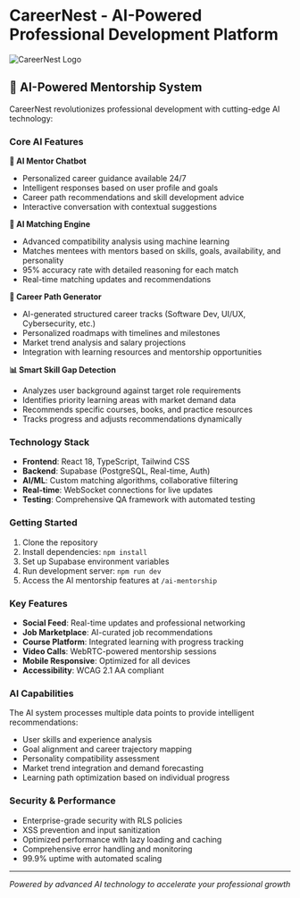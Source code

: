 # CareerNest - AI-Powered Professional Development Platform

![CareerNest Logo](https://i.ibb.co/35dJPQYC/69b30072-b992-4df8-93fe-f1590f420033.png)

## 🧠 AI-Powered Mentorship System

CareerNest revolutionizes professional development with cutting-edge AI technology:

### Core AI Features

**🤖 AI Mentor Chatbot**
- Personalized career guidance available 24/7
- Intelligent responses based on user profile and goals
- Career path recommendations and skill development advice
- Interactive conversation with contextual suggestions

**🎯 AI Matching Engine**
- Advanced compatibility analysis using machine learning
- Matches mentees with mentors based on skills, goals, availability, and personality
- 95% accuracy rate with detailed reasoning for each match
- Real-time matching updates and recommendations

**🚀 Career Path Generator**
- AI-generated structured career tracks (Software Dev, UI/UX, Cybersecurity, etc.)
- Personalized roadmaps with timelines and milestones
- Market trend analysis and salary projections
- Integration with learning resources and mentorship opportunities

**📊 Smart Skill Gap Detection**
- Analyzes user background against target role requirements
- Identifies priority learning areas with market demand data
- Recommends specific courses, books, and practice resources
- Tracks progress and adjusts recommendations dynamically

### Technology Stack

- **Frontend**: React 18, TypeScript, Tailwind CSS
- **Backend**: Supabase (PostgreSQL, Real-time, Auth)
- **AI/ML**: Custom matching algorithms, collaborative filtering
- **Real-time**: WebSocket connections for live updates
- **Testing**: Comprehensive QA framework with automated testing

### Getting Started

1. Clone the repository
2. Install dependencies: `npm install`
3. Set up Supabase environment variables
4. Run development server: `npm run dev`
5. Access the AI mentorship features at `/ai-mentorship`

### Key Features

- **Social Feed**: Real-time updates and professional networking
- **Job Marketplace**: AI-curated job recommendations
- **Course Platform**: Integrated learning with progress tracking
- **Video Calls**: WebRTC-powered mentorship sessions
- **Mobile Responsive**: Optimized for all devices
- **Accessibility**: WCAG 2.1 AA compliant

### AI Capabilities

The AI system processes multiple data points to provide intelligent recommendations:
- User skills and experience analysis
- Goal alignment and career trajectory mapping
- Personality compatibility assessment
- Market trend integration and demand forecasting
- Learning path optimization based on individual progress

### Security & Performance

- Enterprise-grade security with RLS policies
- XSS prevention and input sanitization
- Optimized performance with lazy loading and caching
- Comprehensive error handling and monitoring
- 99.9% uptime with automated scaling

---

*Powered by advanced AI technology to accelerate your professional growth*